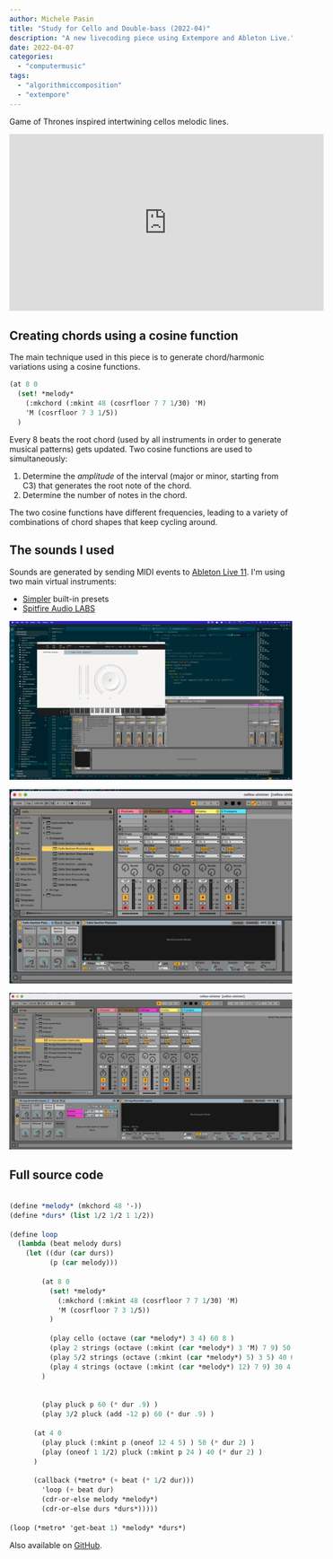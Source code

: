 ```yaml
---
author: Michele Pasin
title: "Study for Cello and Double-bass (2022-04)"
description: "A new livecoding piece using Extempore and Ableton Live."
date: 2022-04-07
categories: 
  - "computermusic"
tags: 
  - "algorithmiccomposition"
  - "extempore"
---
```


Game of Thrones inspired intertwining cellos melodic lines. 

<iframe width="560" height="315" src="https://www.youtube.com/embed/VR6lMsECEQc?autoplay=1&amp;start=170" title="YouTube video player" frameborder="0" allow="accelerometer; autoplay; clipboard-write; encrypted-media; gyroscope; picture-in-picture" allowfullscreen></iframe>

## Creating chords using a cosine function

The main technique used in this piece is to generate chord/harmonic variations using a cosine functions. 

```scheme
(at 8 0 
  (set! *melody* 
    (:mkchord (:mkint 48 (cosrfloor 7 7 1/30) 'M)   
    'M (cosrfloor 7 3 1/5))
  )
```

Every 8 beats the root chord (used by all instruments in order to generate musical patterns) gets updated. Two cosine functions are used to simultaneously: 

1. Determine the *amplitude* of the interval (major or minor, starting from C3) that generates the root note of the chord.
2. Determine the number of notes in the chord. 

The two cosine functions have different frequencies, leading to a variety of combinations of chord shapes that keep cycling around. 

## The sounds I used

Sounds are generated by sending MIDI events to [Ableton Live 11](https://www.ableton.com/en/live/what-is-live/).  I'm using two main virtual instruments:

- [Simpler](https://library.berklee.edu/knowledge-base/simpler-vs-sampler-everything-you-need-know) built-in presets
- [Spitfire Audio LABS](https://labs.spitfireaudio.com/#type=&search=&new=true)

![cellos-spitfire.png](../assets/images/cellos-spitfire.png)

![cellos-live1.png](../assets/images/cellos-live1.png)

![cellos-live2.png](../assets/images/cellos-live2.png)


## Full source code

```scheme

(define *melody* (mkchord 48 '-))
(define *durs* (list 1/2 1/2 1 1/2))

(define loop
  (lambda (beat melody durs)
    (let ((dur (car durs)) 
          (p (car melody)))

        (at 8 0 
          (set! *melody* 
            (:mkchord (:mkint 48 (cosrfloor 7 7 1/30) 'M)   
            'M (cosrfloor 7 3 1/5))
          )

          (play cello (octave (car *melody*) 3 4) 60 8 )
          (play 2 strings (octave (:mkint (car *melody*) 3 'M) 7 9) 50 8 )
          (play 5/2 strings (octave (:mkint (car *melody*) 5) 3 5) 40 6 )
          (play 4 strings (octave (:mkint (car *melody*) 12) 7 9) 30 4 )
        ) 


        (play pluck p 60 (* dur .9) )
        (play 3/2 pluck (add -12 p) 60 (* dur .9) )

      (at 4 0 
        (play pluck (:mkint p (oneof 12 4 5) ) 50 (* dur 2) )
        (play (oneof 1 1/2) pluck (:mkint p 24 ) 40 (* dur 2) )
      )

      (callback (*metro* (+ beat (* 1/2 dur))) 
        'loop (+ beat dur)
        (cdr-or-else melody *melody*)
        (cdr-or-else durs *durs*)))))

(loop (*metro* 'get-beat 1) *melody* *durs*)

```

Also available on [GitHub](https://github.com/lambdamusic/The-Musical-Code/blob/main/works/2022-04-study-cello-double-bass.xtm).